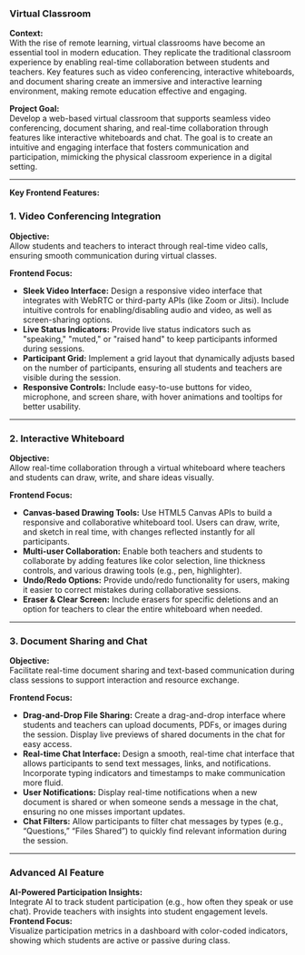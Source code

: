 ### Virtual Classroom

**Context:**  
With the rise of remote learning, virtual classrooms have become an essential tool in modern education. They replicate the traditional classroom experience by enabling real-time collaboration between students and teachers. Key features such as video conferencing, interactive whiteboards, and document sharing create an immersive and interactive learning environment, making remote education effective and engaging.

**Project Goal:**  
Develop a web-based virtual classroom that supports seamless video conferencing, document sharing, and real-time collaboration through features like interactive whiteboards and chat. The goal is to create an intuitive and engaging interface that fosters communication and participation, mimicking the physical classroom experience in a digital setting.

---

**Key Frontend Features:**

### 1. **Video Conferencing Integration**

**Objective:**  
Allow students and teachers to interact through real-time video calls, ensuring smooth communication during virtual classes.

**Frontend Focus:**

- **Sleek Video Interface:** Design a responsive video interface that integrates with WebRTC or third-party APIs (like Zoom or Jitsi). Include intuitive controls for enabling/disabling audio and video, as well as screen-sharing options.
- **Live Status Indicators:** Provide live status indicators such as "speaking," "muted," or "raised hand" to keep participants informed during sessions.
- **Participant Grid:** Implement a grid layout that dynamically adjusts based on the number of participants, ensuring all students and teachers are visible during the session.
- **Responsive Controls:** Include easy-to-use buttons for video, microphone, and screen share, with hover animations and tooltips for better usability.

---

### 2. **Interactive Whiteboard**

**Objective:**  
Allow real-time collaboration through a virtual whiteboard where teachers and students can draw, write, and share ideas visually.

**Frontend Focus:**

- **Canvas-based Drawing Tools:** Use HTML5 Canvas APIs to build a responsive and collaborative whiteboard tool. Users can draw, write, and sketch in real time, with changes reflected instantly for all participants.
- **Multi-user Collaboration:** Enable both teachers and students to collaborate by adding features like color selection, line thickness controls, and various drawing tools (e.g., pen, highlighter).
- **Undo/Redo Options:** Provide undo/redo functionality for users, making it easier to correct mistakes during collaborative sessions.
- **Eraser & Clear Screen:** Include erasers for specific deletions and an option for teachers to clear the entire whiteboard when needed.

---

### 3. **Document Sharing and Chat**

**Objective:**  
Facilitate real-time document sharing and text-based communication during class sessions to support interaction and resource exchange.

**Frontend Focus:**

- **Drag-and-Drop File Sharing:** Create a drag-and-drop interface where students and teachers can upload documents, PDFs, or images during the session. Display live previews of shared documents in the chat for easy access.
- **Real-time Chat Interface:** Design a smooth, real-time chat interface that allows participants to send text messages, links, and notifications. Incorporate typing indicators and timestamps to make communication more fluid.
- **User Notifications:** Display real-time notifications when a new document is shared or when someone sends a message in the chat, ensuring no one misses important updates.
- **Chat Filters:** Allow participants to filter chat messages by types (e.g., “Questions,” “Files Shared”) to quickly find relevant information during the session.

---

### Advanced AI Feature

**AI-Powered Participation Insights:**  
Integrate AI to track student participation (e.g., how often they speak or use chat). Provide teachers with insights into student engagement levels.  
**Frontend Focus:**  
Visualize participation metrics in a dashboard with color-coded indicators, showing which students are active or passive during class.
